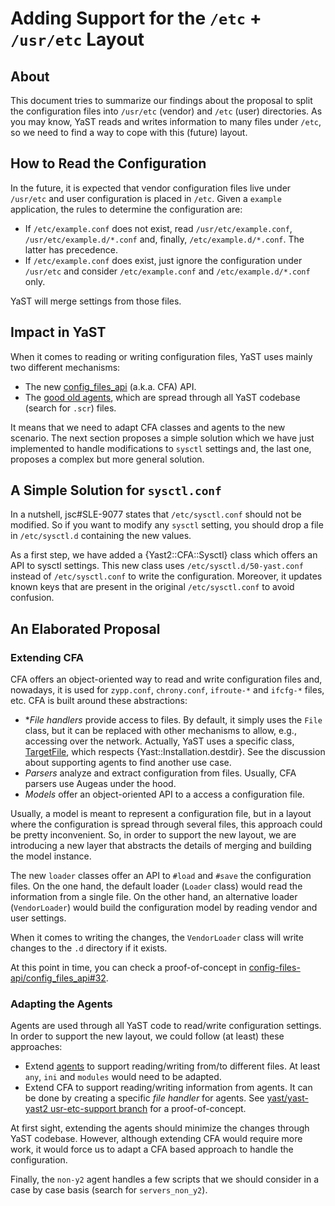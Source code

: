 # Adding Support for the `/etc` + `/usr/etc` Layout

## About

This document tries to summarize our findings about the proposal to split the configuration files
into `/usr/etc` (vendor) and `/etc` (user) directories. As you may know, YaST reads and writes
information to many files under `/etc`, so we need to find a way to cope with this (future) layout.

## How to Read the Configuration

In the future, it is expected that vendor configuration files live under `/usr/etc` and user
configuration is placed in `/etc`. Given a `example` application, the rules to determine the
configuration are:

* If `/etc/example.conf` does not exist, read `/usr/etc/example.conf`, `/usr/etc/example.d/*.conf`
  and, finally, `/etc/example.d/*.conf`. The latter has precedence.
* If `/etc/example.conf` does exist, just ignore the configuration under `/usr/etc` and consider
  `/etc/example.conf` and `/etc/example.d/*.conf` only.

YaST will merge settings from those files.

## Impact in YaST

When it comes to reading or writing configuration files, YaST uses mainly two different mechanisms:

* The new [config_files_api](https://github.com/config-files-api/config_files_api) (a.k.a. CFA) API.
* The [good old agents](https://github.com/yast/yast-core/), which are spread through all YaST
  codebase (search for `.scr`) files.

It means that we need to adapt CFA classes and agents to the new scenario. The next section proposes
a simple solution which we have just implemented to handle modifications to `sysctl` settings and,
the last one, proposes a complex but more general solution.

## A Simple Solution for `sysctl.conf`

In a nutshell, jsc#SLE-9077 states that `/etc/sysctl.conf` should not be modified.  So if you want
to modify any `sysctl` setting, you should drop a file in `/etc/sysctl.d` containing the new values.

As a first step, we have added a {Yast2::CFA::Sysctl} class which offers an API to sysctl settings.
This new class uses `/etc/sysctl.d/50-yast.conf` instead of `/etc/sysctl.conf` to write the configuration.
Moreover, it updates known keys that are present in the original `/etc/sysctl.conf` to avoid confusion.

## An Elaborated Proposal

### Extending CFA

CFA offers an object-oriented way to read and write configuration files and, nowadays, it is used
for `zypp.conf`, `chrony.conf`, `ifroute-*` and `ifcfg-*` files, etc. CFA is built around these abstractions:

* **File handlers* provide access to files. By default, it simply uses the `File` class, but it can
  be replaced with other mechanisms to allow, e.g., accessing over the network. Actually, YaST uses
  a specific class,
  [TargetFile](https://github.com/yast/yast-yast2/blob/4efda93ac2221591965450570aa9a9dfad790132/library/system/src/lib/yast2/target_file.rb#L51),
  which respects {Yast::Installation.destdir}. See the discussion about supporting agents to find
  another use case.
* *Parsers* analyze and extract configuration from files. Usually, CFA parsers use Augeas under the
  hood.
* *Models* offer an object-oriented API to a access a configuration file.

Usually, a model is meant to represent a configuration file, but in a layout where the configuration
is spread through several files, this approach could be pretty inconvenient. So, in order to support
the new layout, we are introducing a new layer that abstracts the details of merging and building
the model instance.

The new `loader` classes offer an API to `#load` and `#save` the configuration files. On the one
hand, the default loader (`Loader` class) would read the information from a single file. On the
other hand, an alternative loader (`VendorLoader`) would build the configuration model by reading
vendor and user settings.

When it comes to writing the changes, the `VendorLoader` class will write changes to the `.d`
directory if it exists.

At this point in time, you can check a proof-of-concept in
[config-files-api/config_files_api#32](https://github.com/config-files-api/config_files_api/pull/32).

### Adapting the Agents

Agents are used through all YaST code to read/write configuration settings. In order to support the
new layout, we could follow (at least) these approaches:

* Extend [agents](https://github.com/yast/yast-core/) to support reading/writing from/to different
  files. At least `any`, `ini` and `modules` would need to be adapted.
* Extend CFA to support reading/writing information from agents. It can be done by creating a
  specific *file handler* for agents. See [yast/yast-yast2 usr-etc-support
  branch](https://github.com/yast/yast-yast2/compare/usr-etc-support?expand=1) for a
  proof-of-concept.

At first sight, extending the agents should minimize the changes through YaST codebase. However,
although extending CFA would require more work, it would force us to adapt a CFA based approach to
handle the configuration.

Finally, the `non-y2` agent handles a few scripts that we should consider in a case by case basis
(search for `servers_non_y2`).
